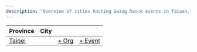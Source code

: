 ```yaml
---
description: "Overview of cities hosting Swing Dance events in Taiwan."
---
```


| Province | City | | |
| --- | --- | --- | --- |
| [Taipei](by_city.md#taipei) | | [+ Org](https://github.com/swingdance/orgs/issues/new?assignees=&labels=add+org&projects=&template=02-add_entity.yml&title=%5Bzh_TW%5D%20%3CName%3E&region=zh_TW&province=Taipei&city=Taipei) | [+ Event](https://github.com/swingdance/events/issues/new?assignees=&labels=add+event&projects=&template=02-add_entity.yml&title=%5B2024%2Fzh_TW%5D%20%3CName%3E&region=zh_TW&province=Taipei&city=Taipei&org_id=&date_starts=2024-&date_ends=2024-) |
